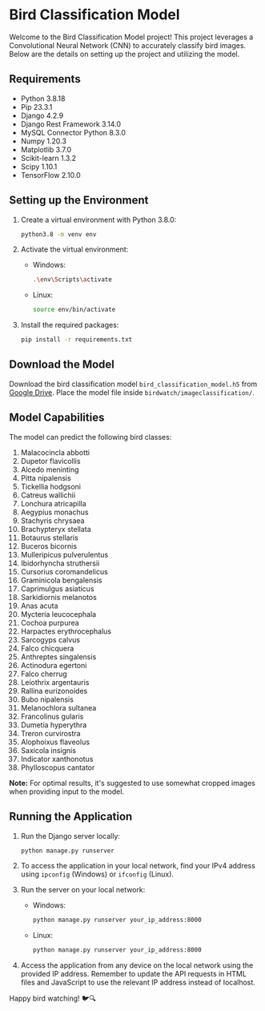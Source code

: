 # Bird Classification Model

Welcome to the Bird Classification Model project! This project leverages a Convolutional Neural Network (CNN) to accurately classify bird images. Below are the details on setting up the project and utilizing the model.

## Requirements

- Python 3.8.18
- Pip 23.3.1
- Django 4.2.9
- Django Rest Framework 3.14.0
- MySQL Connector Python 8.3.0
- Numpy 1.20.3
- Matplotlib 3.7.0
- Scikit-learn 1.3.2
- Scipy 1.10.1
- TensorFlow 2.10.0

## Setting up the Environment

1. Create a virtual environment with Python 3.8.0:
   ```bash
   python3.8 -m venv env
   ```

2. Activate the virtual environment:
   - Windows:
     ```bash
     .\env\Scripts\activate
     ```
   - Linux:
     ```bash
     source env/bin/activate
     ```

3. Install the required packages:
   ```bash
   pip install -r requirements.txt
   ```

## Download the Model

Download the bird classification model `bird_classification_model.h5` from [Google Drive](https://drive.google.com/file/d/1iH9_p35WGNQXdwYQnyMpMQ60cwYJUWS8/view?usp=sharing). Place the model file inside `birdwatch/imageclassification/`.

## Model Capabilities

The model can predict the following bird classes:

1. Malacocincla abbotti
2. Dupetor flavicollis
3. Alcedo meninting
4. Pitta nipalensis
5. Tickellia hodgsoni
6. Catreus wallichii
7. Lonchura atricapilla
8. Aegypius monachus
9. Stachyris chrysaea
10. Brachypteryx stellata
11. Botaurus stellaris
12. Buceros bicornis
13. Mulleripicus pulverulentus
14. Ibidorhyncha struthersii
15. Cursorius coromandelicus
16. Grаminicolа bengalensis
17. Caprimulgus asiaticus
18. Sarkidiornis melanotos
19. Anas acuta
20. Mycteria leucocephala
21. Cochoa purpurea
22. Harpactes erythrocephalus
23. Sarcogyps calvus
24. Falco chicquera
25. Anthreptes singalensis
26. Actinodura egertoni
27. Falco cherrug
28. Leiothrix argentauris
29. Rallina eurizonoides
30. Bubo nipalensis
31. Melanochlora sultanea
32. Francolinus gularis
33. Dumetia hyperythra
34. Treron curvirostra
35. Alophoixus flaveolus
36. Saxicola insignis
37. Indicator xanthonotus
38. Phylloscopus cantator


**Note:** For optimal results, it's suggested to use somewhat cropped images when providing input to the model.

## Running the Application

1. Run the Django server locally:
   ```bash
   python manage.py runserver
   ```

2. To access the application in your local network, find your IPv4 address using `ipconfig` (Windows) or `ifconfig` (Linux).

3. Run the server on your local network:
   - Windows:
     ```bash
     python manage.py runserver your_ip_address:8000
     ```
   - Linux:
     ```bash
     python manage.py runserver your_ip_address:8000
     ```

4. Access the application from any device on the local network using the provided IP address. Remember to update the API requests in HTML files and JavaScript to use the relevant IP address instead of localhost.

Happy bird watching! 🐦🔍
